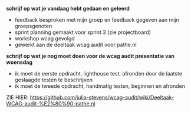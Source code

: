 **schrijf op wat je vandaag hebt gedaan en geleerd**
* feedback besproken met mijn groep en feedback gegeven aan mijn groepsgenoten 
* sprint planning gemaakt voor sprint 3 (zie projectboard)
* workshop wcag gevolgd
* gewerkt aan de deeltaak wcag audit voor pathe.nl

**schrijf op wat je nog moet doen voor de wcag audit presentatie van woensdag**
* ik moet de eerste opdracht, lighthouse test, afronden door de laatste geslaagde testen te beschrijven 
* ik moet de tweede opdracht, handmatig testen, beginnen en afronden

ZIE HIER: https://github.com/julia-stevens/wcag-audit/wiki/Deeltaak-WCAG-audit-%E2%80%90-pathe.nl